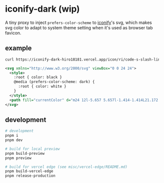 # iconify-dark (wip)

A tiny proxy to inject `prefers-color-scheme` to [iconify](https://github.com/iconify)'s svg,
which makes svg color to adapt to system theme setting when it's used as browser tab favicon.

## example

```sh
curl https://iconify-dark-hiro18181.vercel.app/icon/ri/code-s-slash-line
```

```xml
<svg xmlns="http://www.w3.org/2000/svg" viewBox="0 0 24 24">
  <style>
    :root { color: black }
    @media (prefers-color-scheme: dark) {
      :root { color: white }
    }
  </style>
  <path fill="currentColor" d="m24 12l-5.657 5.657l-1.414-1.414L21.172 12l-4.243-4.243l1.414-1.414L24 12ZM2.828 12l4.243 4.243l-1.414 1.414L0 12l5.657-5.657L7.07 7.757L2.828 12Zm6.96 9H7.66l6.552-18h2.128L9.788 21Z"/>
</svg>
```

## development

```sh
# development
pnpm i
pnpm dev

# build for local preview
pnpm build-preview
pnpm preview

# build for vercel edge (see misc/vercel-edge/README.md)
pnpm build-vercel-edge
pnpm release-production
```
